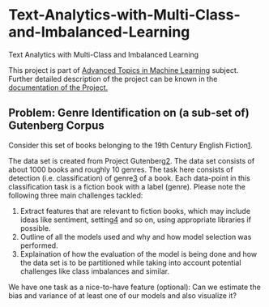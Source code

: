 
# Text-Analytics-with-Multi-Class-and-Imbalanced-Learning
Text Analytics with Multi-Class and Imbalanced Learning

This project is part of [Advanced Topics in Machine Learning](http://www.dke.ovgu.de/findke/en/Studies/Courses/Summer+Term+2020/Advanced+Topics+in+Machine+Learning-p-1228.html) subject. Further detailed description of the project can be known in the [documentation of the Project.](https://github.com/JalajVora/Text-Analytics-with-Multi-Class-and-Imbalanced-Learning/blob/master/docs/ATiML_Project_Paper.pdf)

## Problem: Genre Identification on (a sub-set of) Gutenberg Corpus
Consider this set of books belonging to the 19th Century English Fiction[1](https://www.gutenberg.org).

The data set is created from Project Gutenberg[2](http://dke.ovgu.de/findke/en/Research/Data+Sets-p-1140.html). The data set consists of about 1000 books and roughly 10 genres. The task here consists of detection (i.e. classification) of genre[3](https://en.wikipedia.org/wiki/Genre) of a book. Each data-point in this classification task is a fiction book with a label (genre). Please note the following three main challenges tackled:

1. Extract features that are relevant to fiction books, which may include ideas like sentiment, setting[4](https://web.csulb.edu/~yamadaty/EleFic.html) and so on, using appropriate libraries if possible. 
2. Outline of all the models used and why and how model selection was performed.
3. Explaination of how the evaluation of the model is being done and how the data set is to be partitioned while taking into account potential challenges like class imbalances and similar.


We have one task as a nice-to-have feature (optional): Can we estimate the bias and variance of at least one of our models and also visualize it?
